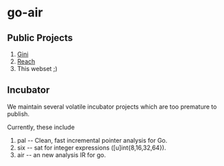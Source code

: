 # go-air

## Public Projects

1. [Gini](https://github.com/go-air/gini)
2. [Reach](https://github.com/go-air/reach)
3. This webset ;)

## Incubator

We maintain several volatile incubator projects which
are too premature to publish.

Currently, these include

1. pal -- Clean, fast incremental pointer analysis for Go. 
1. six -- sat for integer expressions ([u]int{8,16,32,64}).
2. air -- an new analysis IR for go. 
